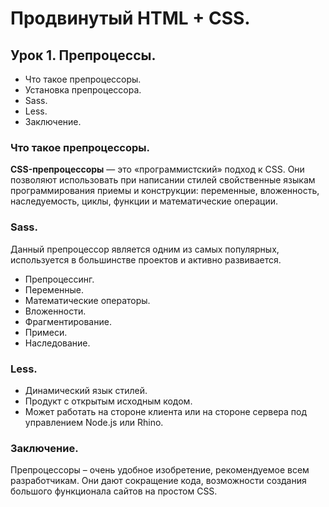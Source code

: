 # Продвинутый HTML + CSS.
## Урок 1. Препроцессы.
* Что такое препроцессоры.
* Установка препроцессора.
* Sass.
* Less.
* Заключение.
### Что такое препроцессоры.  
**CSS-препроцессоры** — это «программистский» подход к CSS. Они позволяют использовать при написании стилей свойственные языкам программирования приемы и конструкции: переменные, вложенность, наследуемость, циклы, функции и математические операции.
### Sass.
Данный препроцессор является одним из самых популярных, используется в большинстве проектов и активно развивается.
* Препроцессинг.
* Переменные.
* Математические операторы.
* Вложенности.
* Фрагментирование.
* Примеси.
* Наследование.
### Less.
* Динамический язык стилей.
* Продукт с открытым исходным кодом.
* Может работать на стороне клиента или на стороне сервера под управлением Node.js или Rhino.
### Заключение.
Препроцессоры – очень удобное изобретение, рекомендуемое всем разработчикам. Они дают сокращение кода, возможности создания большого функционала сайтов на простом CSS.